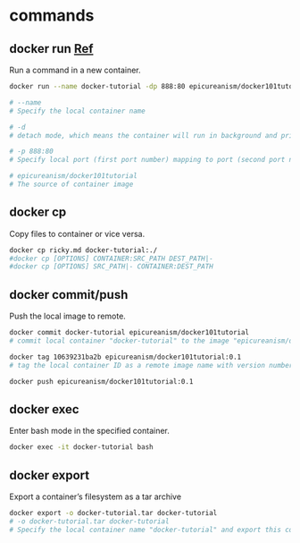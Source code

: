 # commands
## docker run [Ref](https://docs.docker.com/engine/reference/commandline/run/)
Run a command in a new container. 
```sh
docker run --name docker-tutorial -dp 888:80 epicureanism/docker101tutorial

# --name
# Specify the local container name

# -d
# detach mode, which means the container will run in background and print container ID

# -p 888:80
# Specify local port (first port number) mapping to port (second port number) in container image.

# epicureanism/docker101tutorial 
# The source of container image 
```

## docker cp
Copy files to container or vice versa.

```sh
docker cp ricky.md docker-tutorial:./
#docker cp [OPTIONS] CONTAINER:SRC_PATH DEST_PATH|-
#docker cp [OPTIONS] SRC_PATH|- CONTAINER:DEST_PATH
```



## docker commit/push
Push the local image to remote.

```sh
docker commit docker-tutorial epicureanism/docker101tutorial
# commit local container "docker-tutorial" to the image "epicureanism/docker101tutorial"

docker tag 10639231ba2b epicureanism/docker101tutorial:0.1
# tag the local container ID as a remote image name with version number.

docker push epicureanism/docker101tutorial:0.1
```

## docker exec
Enter bash mode in the specified container.

```sh
docker exec -it docker-tutorial bash
```

## docker export
Export a container’s filesystem as a tar archive
```sh
docker export -o docker-tutorial.tar docker-tutorial
# -o docker-tutorial.tar docker-tutorial
# Specify the local container name "docker-tutorial" and export this container as "docker-tutorial.tar" file.
```


